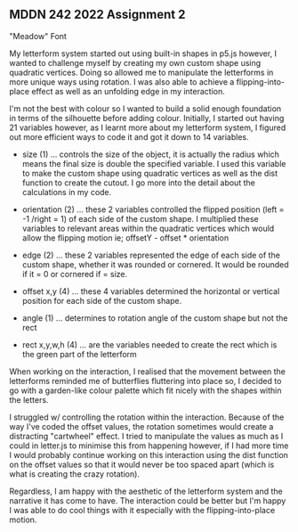 ## MDDN 242 2022 Assignment 2

"Meadow" Font

My letterform system started out using built-in shapes in p5.js however, I wanted to challenge myself by creating my own custom shape using quadratic vertices. Doing so allowed me to manipulate the letterforms in more unique ways using rotation. I was also able to achieve a flipping-into-place effect as well as an unfolding edge in my interaction. 

I'm not the best with colour so I wanted to build a solid enough foundation in terms of the silhouette before adding colour. Initially, I started out having 21 variables however, as I learnt more about my letterform system, I figured out more efficient ways to code it and got it down to 14 variables.

* size (1)
… controls the size of the object, it is actually the radius which means the final size is double the specified variable. I used this variable to make the custom shape using quadratic vertices as well as the dist function to create the cutout. I go more into the detail about the calculations in my code.

* orientation (2)
… these 2 variables controlled the flipped position (left = -1 /right = 1) of each side of the custom shape. I multiplied these variables to relevant areas within the quadratic vertices which would allow the flipping motion ie; offsetY - offset * orientation

* edge (2)
… these 2 variables represented the edge of each side of the custom shape, whether it was rounded or cornered. It would be rounded if it = 0 or cornered if = size.

* offset x,y (4)
… these 4 variables determined the horizontal or vertical position for each side of the custom shape.

* angle (1)
… determines to rotation angle of the custom shape but not the rect

* rect x,y,w,h (4)
… are the variables needed to create the rect which is the green part of the letterform

When working on the interaction, I realised that the movement between the letterforms reminded me of butterflies fluttering into place so, I decided to go with a garden-like colour palette which fit nicely with the shapes within the letters. 

I struggled w/ controlling the rotation within the interaction. Because of the way I've coded the offset values, the rotation sometimes would create a distracting "cartwheel" effect. I tried to manipulate the values as much as I could in letter.js to minimise this from happening however, if I had more time I would probably continue working on this interaction using the dist function on the offset values so that it would never be too spaced apart (which is what is creating the crazy rotation).

Regardless, I am happy with the aesthetic of the letterform system and the narrative it has come to have. The interaction could be better but I'm happy I was able to do cool things with it especially with the flipping-into-place motion. 